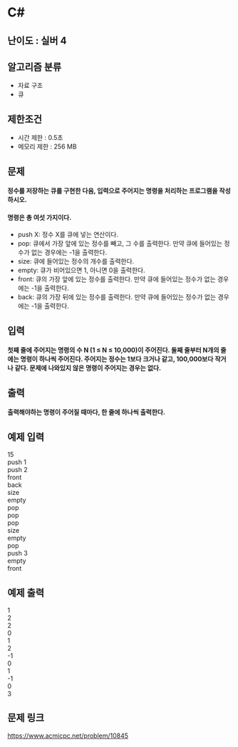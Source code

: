 # C#

## 난이도 : 실버 4

## 알고리즘 분류
  - 자료 구조
  - 큐

## 제한조건
  - 시간 제한 : 0.5초
  - 메모리 제한 : 256 MB

## 문제
#### 정수를 저장하는 큐를 구현한 다음, 입력으로 주어지는 명령을 처리하는 프로그램을 작성하시오.
#### 명령은 총 여섯 가지이다.
  - push X: 정수 X를 큐에 넣는 연산이다.
  - pop: 큐에서 가장 앞에 있는 정수를 빼고, 그 수를 출력한다. 만약 큐에 들어있는 정수가 없는 경우에는 -1을 출력한다.
  - size: 큐에 들어있는 정수의 개수를 출력한다.
  - empty: 큐가 비어있으면 1, 아니면 0을 출력한다.
  - front: 큐의 가장 앞에 있는 정수를 출력한다. 만약 큐에 들어있는 정수가 없는 경우에는 -1을 출력한다.
  - back: 큐의 가장 뒤에 있는 정수를 출력한다. 만약 큐에 들어있는 정수가 없는 경우에는 -1을 출력한다.

## 입력
#### 첫째 줄에 주어지는 명령의 수 N (1 ≤ N ≤ 10,000)이 주어진다. 둘째 줄부터 N개의 줄에는 명령이 하나씩 주어진다. 주어지는 정수는 1보다 크거나 같고, 100,000보다 작거나 같다. 문제에 나와있지 않은 명령이 주어지는 경우는 없다.

## 출력
#### 출력해야하는 명령이 주어질 때마다, 한 줄에 하나씩 출력한다.

## 예제 입력
15<br/>
push 1<br/>
push 2<br/>
front<br/>
back<br/>
size<br/>
empty<br/>
pop<br/>
pop<br/>
pop<br/>
size<br/>
empty<br/>
pop<br/>
push 3<br/>
empty<br/>
front<br/>

## 예제 출력
1<br/>
2<br/>
2<br/>
0<br/>
1<br/>
2<br/>
-1<br/>
0<br/>
1<br/>
-1<br/>
0<br/>
3<br/>

## 문제 링크
https://www.acmicpc.net/problem/10845